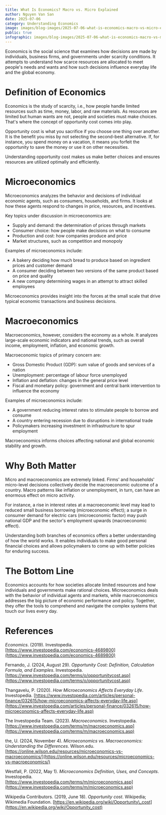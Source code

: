 ```yaml
---
title: What Is Economics? Macro vs. Micro Explained
author: Nguyen Van San
date: 2025-07-06
category: Understanding Economics
image: images/blog-images/2025-07-06-what-is-economics-macro-vs-micro-explained/post-image.png
public: true
infographic: images/blog-images/2025-07-06-what-is-economics-macro-vs-micro-explained/infographic.png
---
```


Economics is the social science that examines how decisions are made by individuals, business firms, and governments under scarcity conditions. It attempts to understand how scarce resources are allocated to meet people's needs and wants and how such decisions influence everyday life and the global economy.

# Definition of Economics

Economics is the study of scarcity, i.e., how people handle limited resources such as time, money, labor, and raw materials. As resources are limited but human wants are not, people and societies must make choices. That's where the concept of opportunity cost comes into play.

Opportunity cost is what you sacrifice if you choose one thing over another. It is the benefit you miss by not selecting the second-best alternative. If, for instance, you spend money on a vacation, it means you forfeit the opportunity to save the money or use it on other necessities.

Understanding opportunity cost makes us make better choices and ensures resources are utilized optimally and efficiently.

# Microeconomics

Microeconomics analyzes the behavior and decisions of individual economic agents, such as consumers, households, and firms. It looks at how these agents respond to changes in price, resources, and incentives.

Key topics under discussion in microeconomics are:

* Supply and demand: the determination of prices through markets  
* Consumer choice: how people make decisions on what to consume  
* Production and cost: how companies produce and price  
* Market structures, such as competition and monopoly

Examples of microeconomics include:

* A bakery deciding how much bread to produce based on ingredient prices and customer demand  
* A consumer deciding between two versions of the same product based on price and quality  
* A new company determining wages in an attempt to attract skilled employees

Microeconomics provides insight into the forces at the small scale that drive typical economic transactions and business decisions.

# Macroeconomics

Macroeconomics, however, considers the economy as a whole. It analyzes large-scale economic indicators and national trends, such as overall income, employment, inflation, and economic growth.

Macroeconomic topics of primary concern are:

* Gross Domestic Product (GDP): sum value of goods and services of a nation  
* Unemployment: percentage of labour force unemployed  
* Inflation and deflation: changes in the general price level  
* Fiscal and monetary policy: government and central bank intervention to influence the economy

Examples of microeconomics include:

* A government reducing interest rates to stimulate people to borrow and consume  
* A country entering recession due to disruptions in international trade  
* Policymakers increasing investment in infrastructure to spur employment

Macroeconomics informs choices affecting national and global economic stability and growth.

# Why Both Matter

Micro and macroeconomics are extremely linked. Firms' and households' micro-level decisions collectively decide the macroeconomic outcome of a country. Macro patterns like inflation or unemployment, in turn, can have an enormous effect on micro activity.

For instance, a rise in interest rates at a macroeconomic level may lead to reduced small business borrowing (microeconomic effect); a surge in consumer demand for electric cars (microeconomic factor) may push national GDP and the sector's employment upwards (macroeconomic effect).

Understanding both branches of economics offers a better understanding of how the world works. It enables individuals to make good personal financial choices and allows policymakers to come up with better policies for enduring success.

# The Bottom Line

Economics accounts for how societies allocate limited resources and how individuals and governments make rational choices. Microeconomics deals with the behavior of individual agents and markets, while macroeconomics addresses the big picture of economic performance and policy. Together, they offer the tools to comprehend and navigate the complex systems that touch our lives every day.

# References

*Economics*. (2019). Investopedia. [https://www.investopedia.com/economics-4689800](https://www.investopedia.com/economics-4689800)  

Fernando, J. (2024, August 29). *Opportunity Cost: Definition, Calculation Formula, and Examples*. Investopedia. [https://www.investopedia.com/terms/o/opportunitycost.asp](https://www.investopedia.com/terms/o/opportunitycost.asp)  

Thangavelu, P. (2020). *How Microeconomics Affects Everyday Life*. Investopedia. [https://www.investopedia.com/articles/personal-finance/032615/how-microeconomics-affects-everyday-life.asp](https://www.investopedia.com/articles/personal-finance/032615/how-microeconomics-affects-everyday-life.asp)  

The Investopedia Team. (2023). *Macroeconomics*. Investopedia. [https://www.investopedia.com/terms/m/macroeconomics.asp](https://www.investopedia.com/terms/m/macroeconomics.asp)  

the, U. (2024, November 4). *Microeconomics vs. Macroeconomics: Understanding the Differences*. Wilson.edu. [https://online.wilson.edu/resources/microeconomics-vs-macroeconomics/](https://online.wilson.edu/resources/microeconomics-vs-macroeconomics/)  

Westfall, P. (2022, May 1). *Microeconomics Definition, Uses, and Concepts*. Investopedia. [https://www.investopedia.com/terms/m/microeconomics.asp](https://www.investopedia.com/terms/m/microeconomics.asp)  

Wikipedia Contributors. (2019, June 18). *Opportunity cost*. Wikipedia; Wikimedia Foundation. [https://en.wikipedia.org/wiki/Opportunity\_cost](https://en.wikipedia.org/wiki/Opportunity_cost)